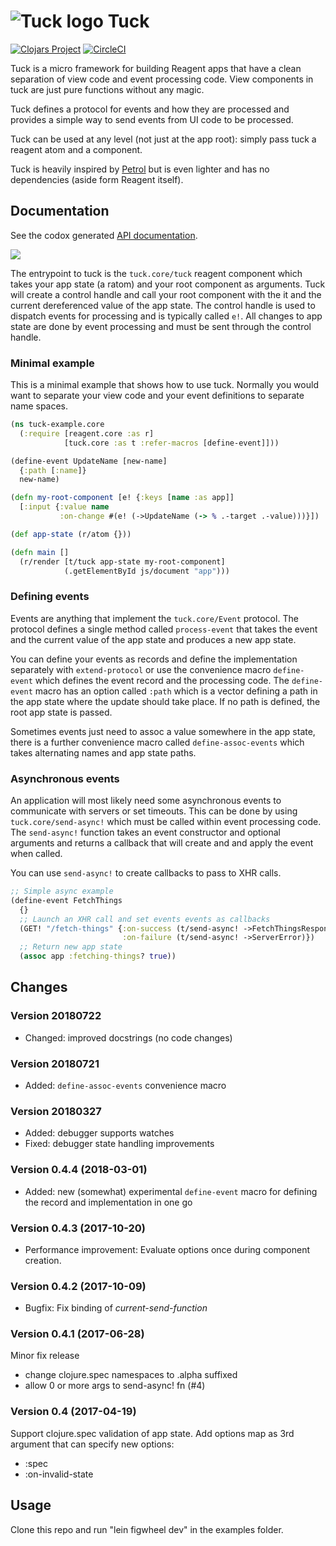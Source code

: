 # ![Tuck logo](https://github.com/tatut/tuck/blob/master/tucklogo.png?raw=true) Tuck

[![Clojars Project](https://img.shields.io/clojars/v/webjure/tuck.svg)](https://clojars.org/webjure/tuck)
[![CircleCI](https://circleci.com/gh/tatut/tuck.svg?style=svg)](https://circleci.com/gh/tatut/tuck)

Tuck is a micro framework for building Reagent apps that have a clean separation of view code and
event processing code. View components in tuck are just pure functions without any magic.

Tuck defines a protocol for events and how they are processed and provides a simple way to send
events from UI code to be processed.

Tuck can be used at any level (not just at the app root): simply pass tuck a reagent atom and a component.

Tuck is heavily inspired by [Petrol](https://github.com/krisajenkins/petrol) but is even lighter and has no dependencies (aside form Reagent itself).

## Documentation

See the codox generated [API documentation](https://tatut.github.io/tuck/codox/index.html).

<img src="https://raw.github.com/tatut/tuck/master/docs/tuck-concepts.svg?sanitize=true">

The entrypoint to tuck is the `tuck.core/tuck` reagent component which takes your app state (a ratom) and your
root component as arguments. Tuck will create a control handle and call your root component with the it and the current
dereferenced value of the app state. The control handle is used to dispatch events for processing and is typically
called `e!`. All changes to app state are done by event processing and must be sent through the control handle.

### Minimal example

This is a minimal example that shows how to use tuck. Normally you would want to separate your view code and your event
definitions to separate name spaces.

```clojure
(ns tuck-example.core
  (:require [reagent.core :as r]
            [tuck.core :as t :refer-macros [define-event]]))

(define-event UpdateName [new-name]
  {:path [:name]}
  new-name)

(defn my-root-component [e! {:keys [name :as app]]
  [:input {:value name
           :on-change #(e! (->UpdateName (-> % .-target .-value)))}])

(def app-state (r/atom {}))

(defn main []
  (r/render [t/tuck app-state my-root-component]
            (.getElementById js/document "app")))
```

### Defining events

Events are anything that implement the `tuck.core/Event` protocol. The protocol defines a single
method called `process-event` that takes the event and the current value of the app state and
produces a new app state.

You can define your events as records and define the implementation separately with
`extend-protocol` or use the convenience macro `define-event` which defines the event record and the
processing code. The `define-event` macro has an option called `:path` which is a vector defining a
path in the app state where the update should take place. If no path is defined, the root app state
is passed.

Sometimes events just need to assoc a value somewhere in the app state, there is a further
convenience macro called `define-assoc-events` which takes alternating names and app state paths.

### Asynchronous events

An application will most likely need some asynchronous events to communicate with servers or set
timeouts. This can be done by using `tuck.core/send-async!` which must be called within event
processing code. The `send-async!` function takes an event constructor and optional arguments
and returns a callback that will create and and apply the event when called.

You can use `send-async!` to create callbacks to pass to XHR calls.

```clojure
;; Simple async example
(define-event FetchThings
  {}
  ;; Launch an XHR call and set events events as callbacks
  (GET! "/fetch-things" {:on-success (t/send-async! ->FetchThingsResponse)
                         :on-failure (t/send-async! ->ServerError)})
  ;; Return new app state
  (assoc app :fetching-things? true))
```

## Changes

### Version 20180722

* Changed: improved docstrings (no code changes)

### Version 20180721

* Added: `define-assoc-events` convenience macro

### Version 20180327

* Added: debugger supports watches
* Fixed: debugger state handling improvements

### Version 0.4.4 (2018-03-01)

* Added: new (somewhat) experimental `define-event` macro for defining the record and implementation in one go

### Version 0.4.3 (2017-10-20)

* Performance improvement: Evaluate options once during component creation.

### Version 0.4.2 (2017-10-09)

* Bugfix: Fix binding of *current-send-function*

### Version 0.4.1 (2017-06-28)

Minor fix release

* change clojure.spec namespaces to .alpha suffixed
* allow 0 or more args to send-async! fn (#4)

### Version 0.4 (2017-04-19)

Support clojure.spec validation of app state.
Add options map as 3rd argument that can specify new options:

* :spec
* :on-invalid-state


## Usage

Clone this repo and run "lein figwheel dev" in the examples folder.
